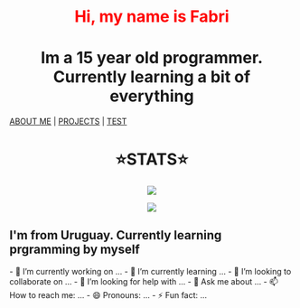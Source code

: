 <h1 align=center style="color:red">Hi, my name is Fabri</h1>
<h1 align=center>Im a 15 year old programmer. Currently learning a bit of everything</h1
<h1 align=center>
  <a href="https://fabridora.github.io" align=center>ABOUT ME</a> | 
  <a href="https://github.com/fabridora" align=center>PROJECTS</a> | 
  <a href="https://fabridora.github.io" align=center>TEST</a></h1>
<h1 align=center>⭐️STATS⭐️</h1>
<p align=center>
  <img src="https://github-readme-stats.vercel.app/api/top-langs/?username=FabriDora&layout=compact&theme=tokyonight&hide=html"/>
</p>

<p align="center">
  <img src="https://miro.medium.com/max/1000/1*4WSg9APOcsfPg5d2OY632w.gif"/>
</p>
<h2>I'm from Uruguay. Currently learning prgramming by myself</h2>
- 🔭 I’m currently working on ...
- 🌱 I’m currently learning ...
- 👯 I’m looking to collaborate on ...
- 🤔 I’m looking for help with ...
- 💬 Ask me about ...
- 📫 How to reach me: ...
- 😄 Pronouns: ...
- ⚡ Fun fact: ...
